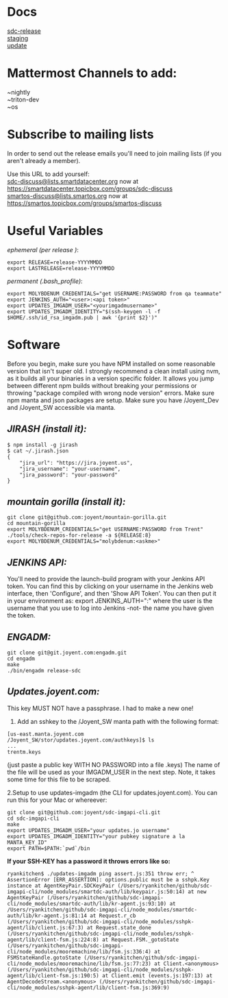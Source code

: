 # Docs
[sdc-release](https://mo.joyent.com/docs/engdoc/master/sdcrelease/index.html) <br>
[staging](https://mo.joyent.com/docs/lab/master/staging.html)<br>
[update](https://github.com/joyent/sdcadm/blob/master/docs/update.md)<br>
# Mattermost Channels to add:
~nightly <br>
~triton-dev <br>
~os <br>

# Subscribe to mailing lists
In order to send out the release emails you'll need to join mailing lists (if you aren't already a member).<br>

Use this URL to add yourself:<br>
sdc-discuss@lists.smartdatacenter.org now at https://smartdatacenter.topicbox.com/groups/sdc-discuss <br>
smartos-discuss@lists.smartos.org now at https://smartos.topicbox.com/groups/smartos-discuss <br>





# Useful Variables

_ephemeral (per release )_:
```
export RELEASE=release-YYYYMMDD
export LASTRELEASE=release-YYYYMMDD
```
_permanent (.bash_profile)_:
```
export MOLYBDENUM_CREDENTIALS="get USERNAME:PASSWORD from qa teammate"
export JENKINS_AUTH="<user>:<api token>"
export UPDATES_IMGADM_USER="<yourimgadmusername>"
export UPDATES_IMGADM_IDENTITY="$(ssh-keygen -l -f $HOME/.ssh/id_rsa_imgadm.pub | awk '{print $2}')"
```
# Software
Before you begin, make sure you have NPM installed on some reasonable version that isn't super old. I strongly recommend a clean install using nvm, as it builds all your binaries in a version specific folder. It allows you jump between different npm builds without breaking your permissions or throwing "package compiled with wrong node version" errors.
Make sure npm manta and json packages are setup.
Make sure you have /Joyent_Dev and /Joyent_SW accessible via manta.

## _JIRASH (install it):_
```
$ npm install -g jirash
$ cat ~/.jirash.json
{
    "jira_url": "https://jira.joyent.us",
    "jira_username": "your-username",
    "jira_password": "your-password"
}
```
## _mountain gorilla (install it):_
```
git clone git@github.com:joyent/mountain-gorilla.git
cd mountain-gorilla
export MOLYBDENUM_CREDENTIALS="get USERNAME:PASSWORD from Trent"
./tools/check-repos-for-release -a ${RELEASE:8}
export MOLYBDENUM_CREDENTIALS="molybdenum:<askme>"
```
## _JENKINS API:_
You'll need to provide the launch-build program with your Jenkins API token. You can find this by clicking on your username in the Jenkins web interface, then 'Configure', and then 'Show API Token'. You can then put it in your environment as:
export JENKINS_AUTH="<user>:<api token>"
where the user is the username that you use to log into Jenkins -not- the name you have given the token.

## _ENGADM:_
```
git clone git@git.joyent.com:engadm.git
cd engadm
make
./bin/engadm release-sdc
```
## _Updates.joyent.com:_

This key MUST NOT have a passphrase. I had to make a new one!

1. Add an sshkey to the /Joyent_SW manta path with the following format:
```
[us-east.manta.joyent.com /Joyent_SW/stor/updates.joyent.com/authkeys]$ ls
...
trentm.keys
```
(just paste a public key WITH NO PASSWORD into a file <yourname>.keys)
The name of the file will be used as your IMGADM_USER in the next step.
Note, it takes some time for this file to be scraped.

2.Setup to use updates-imgadm (the CLI for updates.joyent.com). You can run this for your Mac or whereever:
```
git clone git@github.com:joyent/sdc-imgapi-cli.git
cd sdc-imgapi-cli
make
export UPDATES_IMGADM_USER="your updates.jo username"
export UPDATES_IMGADM_IDENTITY="your pubkey signature a la MANTA_KEY_ID"
export PATH=$PATH:`pwd`/bin
```
__If your SSH-KEY has a password it throws errors like so:__
```
ryankitchen$ ./updates-imgadm ping assert.js:351 throw err; ^ AssertionError [ERR_ASSERTION]: options.public must be a sshpk.Key instance at AgentKeyPair.SDCKeyPair (/Users/ryankitchen/github/sdc-imgapi-cli/node_modules/smartdc-auth/lib/keypair.js:50:14) at new AgentKeyPair (/Users/ryankitchen/github/sdc-imgapi-cli/node_modules/smartdc-auth/lib/kr-agent.js:93:10) at /Users/ryankitchen/github/sdc-imgapi-cli/node_modules/smartdc-auth/lib/kr-agent.js:81:14 at Request.r_cb (/Users/ryankitchen/github/sdc-imgapi-cli/node_modules/sshpk-agent/lib/client.js:67:3) at Request.state_done (/Users/ryankitchen/github/sdc-imgapi-cli/node_modules/sshpk-agent/lib/client-fsm.js:224:8) at Request.FSM._gotoState (/Users/ryankitchen/github/sdc-imgapi-cli/node_modules/mooremachine/lib/fsm.js:336:4) at FSMStateHandle.gotoState (/Users/ryankitchen/github/sdc-imgapi-cli/node_modules/mooremachine/lib/fsm.js:77:23) at Client.<anonymous> (/Users/ryankitchen/github/sdc-imgapi-cli/node_modules/sshpk-agent/lib/client-fsm.js:190:5) at Client.emit (events.js:197:13) at AgentDecodeStream.<anonymous> (/Users/ryankitchen/github/sdc-imgapi-cli/node_modules/sshpk-agent/lib/client-fsm.js:369:9)
```

